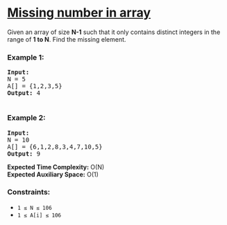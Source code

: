 # [Missing number in array](https://www.geeksforgeeks.org/problems/missing-number-in-array1416/1)

Given an array of size <strong>N-1</strong> such that it only contains distinct integers in the range of <strong>1 to N</strong>. Find the missing element.

### **Example 1:**
<pre>
<strong>Input:</strong>
N = 5
A[] = {1,2,3,5}
<strong>Output:</strong> 4
  </pre>
### **Example 2:**
<pre>
<strong>Input:</strong>
N = 10
A[] = {6,1,2,8,3,4,7,10,5}
<strong>Output:</strong> 9
</pre>

<strong>Expected Time Complexity:</strong> O(N) <br />
<strong>Expected Auxiliary Space:</strong> O(1)


### **Constraints:**
- <code>1 ≤ N ≤ 106</code>
- <code>1 ≤ A[i] ≤ 106</code>

